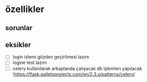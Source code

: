 # özellikler

## sorunlar 


## eksikler

- [ ] login islemi gözden geçirilmesi lazım
- [ ] logine test lazım
- [ ] celery kullanılarak arkaplanda çalışacak db işlemleri yapılacak \https://flask.palletsprojects.com/en/2.3.x/patterns/celery/
